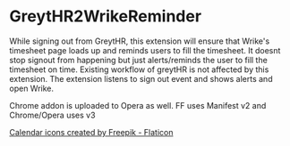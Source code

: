 # GreytHR2WrikeReminder
While signing out from GreytHR, this extension will ensure that Wrike's timesheet page loads up and reminds users to fill the timesheet. It doesnt stop signout from happening but just alerts/reminds the user to fill the timesheet on time. Existing workflow of greytHR is not affected by this extension. The extension listens to sign out event and shows alerts and open Wrike.

Chrome addon is uploaded to Opera as well. FF uses Manifest v2 and Chrome/Opera uses v3


<a href="https://www.flaticon.com/free-icons/calendar" title="calendar icons">Calendar icons created by Freepik - Flaticon</a>
